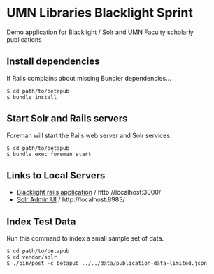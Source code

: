 # UMN Libraries Blacklight Sprint
Demo application for Blacklight / Solr and UMN Faculty scholarly publications

## Install dependencies
If Rails complains about missing Bundler dependencies...

```shell
$ cd path/to/betapub
$ bundle install
```

## Start Solr and Rails servers
Foreman will start the Rails web server and Solr services.

```shell
$ cd path/to/betapub
$ bundle exec foreman start
```

## Links to Local Servers
* [Blacklight rails application](http://localhost:3000/) / http://localhost:3000/
* [Solr Admin UI](http://localhost:8983/) / http://localhost:8983/

## Index Test Data
Run this command to index a small sample set of data.

```shell
$ cd path/to/betapub
$ cd vendor/solr
$ ./bin/post -c betapub ../../data/publication-data-limited.json
```
